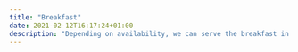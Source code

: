 ```yaml
---
title: "Breakfast"
date: 2021-02-12T16:17:24+01:00
description: "Depending on availability, we can serve the breakfast in the veranda."
---
```


